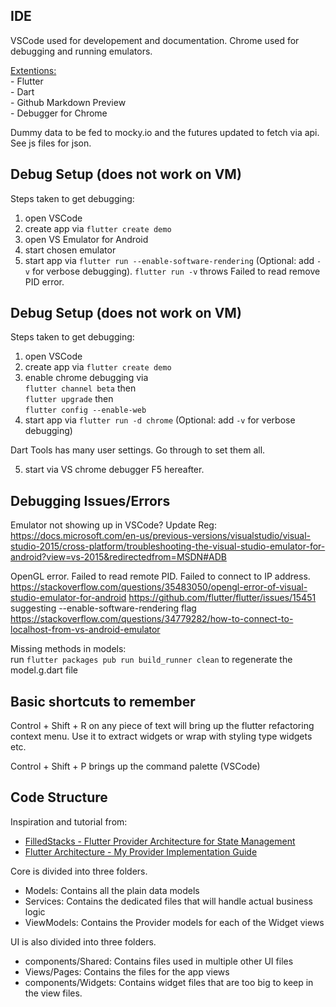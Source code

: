## IDE

VSCode used for developement and documentation.
Chrome used for debugging and running emulators.

<u>Extentions:</u>  
\- Flutter  
\- Dart  
\- Github Markdown Preview  
\- Debugger for Chrome

Dummy data to be fed to mocky.io and the futures updated to fetch via api. See js files for json.

## Debug Setup (does not work on VM)

Steps taken to get debugging:
1. open VSCode
2. create app via `flutter create demo`
3. open VS Emulator for Android
4. start chosen emulator
5. start app via `flutter run --enable-software-rendering` (Optional: add `-v` for verbose debugging). `flutter run -v` throws Failed to read remove PID error.

## Debug Setup (does not work on VM)

Steps taken to get debugging:
1. open VSCode
2. create app via `flutter create demo`
3. enable chrome debugging via  
    `flutter channel beta` then  
    `flutter upgrade` then  
    `flutter config --enable-web`
4. start app via `flutter run -d chrome` (Optional: add `-v` for verbose debugging)

Dart Tools has many user settings. Go through to set them all.

5. start via VS chrome debugger F5 hereafter.

## Debugging Issues/Errors

Emulator not showing up in VSCode? Update Reg:
https://docs.microsoft.com/en-us/previous-versions/visualstudio/visual-studio-2015/cross-platform/troubleshooting-the-visual-studio-emulator-for-android?view=vs-2015&redirectedfrom=MSDN#ADB

OpenGL error. Failed to read remote PID. Failed to connect to IP address.
https://stackoverflow.com/questions/35483050/opengl-error-of-visual-studio-emulator-for-android
https://github.com/flutter/flutter/issues/15451 suggesting --enable-software-rendering flag
https://stackoverflow.com/questions/34779282/how-to-connect-to-localhost-from-vs-android-emulator

Missing methods in models:  
run `flutter packages pub run build_runner clean` to regenerate the model.g.dart file

## Basic shortcuts to remember

Control + Shift + R on any piece of text will bring up the flutter refactoring context menu. Use it to extract widgets or wrap with styling type widgets etc.

Control + Shift + P brings up the command palette (VSCode)

## Code Structure

Inspiration and tutorial from:
- [FilledStacks - Flutter Provider Architecture for State Management](https://www.youtube.com/watch?v=kDEflMYTFlk)  
- [Flutter Architecture - My Provider Implementation Guide](https://www.filledstacks.com/post/flutter-architecture-my-provider-implementation-guide/)

Core is divided into three folders.

- Models: Contains all the plain data models  
- Services: Contains the dedicated files that will handle actual business logic  
- ViewModels: Contains the Provider models for each of the Widget views

UI is also divided into three folders.

- components/Shared: Contains files used in multiple other UI files
- Views/Pages: Contains the files for the app views
- components/Widgets: Contains widget files that are too big to keep in the view files.